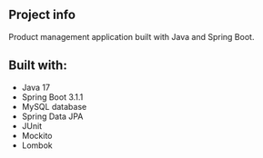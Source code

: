 ## Project info
Product management application built with Java and Spring Boot.

## Built with:
- Java 17
- Spring Boot 3.1.1
- MySQL database
- Spring Data JPA
- JUnit
- Mockito
- Lombok
